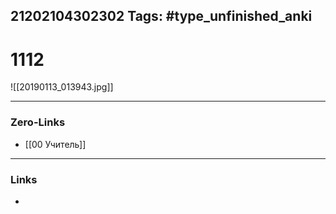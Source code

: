 21202104302302
Tags: #type_unfinished_anki 
---
# 1112

![[20190113_013943.jpg]]

---
### Zero-Links
- [[00 Учитель]]
---
### Links
-